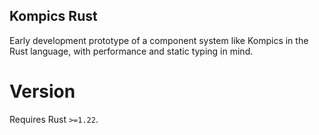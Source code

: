 Kompics Rust
------------

Early development prototype of a component system like Kompics in the Rust language, with performance and static typing in mind.

# Version

Requires Rust `>=1.22`.